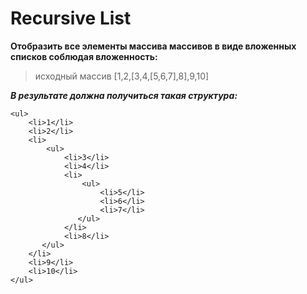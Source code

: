 # Recursive List

<b>Отобразить все элементы массива массивов в виде вложенных списков соблюдая вложенность: </b>

> исходный массив [1,2,[3,4,[5,6,7],8],9,10]

___В результате должна получиться такая структура:___

```
<ul>
    <li>1</li>
    <li>2</li>
    <li>
        <ul>
            <li>3</li>
            <li>4</li>
            <li>
                <ul>
                    <li>5</li>
                    <li>6</li>
                    <li>7</li>
               </ul>
            </li>
            <li>8</li>
       </ul>
    </li>
    <li>9</li>
    <li>10</li>
</ul>
```